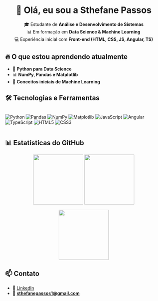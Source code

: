<h1 align="center">👋 Olá, eu sou a Sthefane Passos</h1>

<p align="center">
  🎓 Estudante de <b>Análise e Desenvolvimento de Sistemas</b> <br>
  📊 Em formação em <b>Data Science & Machine Learning</b> <br>
  💻 Experiência inicial com <b>Front-end (HTML, CSS, JS, Angular, TS)</b>
</p>

## 🔥 O que estou aprendendo atualmente
- 🐍 **Python para Data Science**
- 📊 **NumPy, Pandas e Matplotlib**
- 🤖 **Conceitos iniciais de Machine Learning**


## 🛠️ Tecnologias e Ferramentas
<div style="display: flex; gap: 10px; flex-wrap: wrap;">
  
![Python](https://img.shields.io/badge/Python-3776AB?style=for-the-badge&logo=python&logoColor=white)
![Pandas](https://img.shields.io/badge/Pandas-150458?style=for-the-badge&logo=pandas&logoColor=white)
![NumPy](https://img.shields.io/badge/NumPy-013243?style=for-the-badge&logo=numpy&logoColor=white)
![Matplotlib](https://img.shields.io/badge/Matplotlib-013243?style=for-the-badge&logo=plotly&logoColor=white)
![JavaScript](https://img.shields.io/badge/JavaScript-F7E017?style=for-the-badge&logo=javascript&logoColor=black)
![Angular](https://img.shields.io/badge/Angular-DD0031?style=for-the-badge&logo=angular&logoColor=white)
![TypeScript](https://img.shields.io/badge/TypeScript-007ACC?style=for-the-badge&logo=typescript&logoColor=white)
![HTML5](https://img.shields.io/badge/HTML5-E96228?style=for-the-badge&logo=html5&logoColor=white)
![CSS3](https://img.shields.io/badge/CSS3-264DE4?style=for-the-badge&logo=css3&logoColor=white)

</div>

## 📊 Estatísticas do GitHub
<p align="center">
  <img height="160" src="https://github-readme-stats.vercel.app/api?username=passosthe&show_icons=true&theme=tokyonight" />
  <img height="160" src="https://github-readme-stats.vercel.app/api/top-langs/?username=passosthe&layout=compact&theme=tokyonight" />
</p>

<p align="center">
  <img height="160" src="https://streak-stats.demolab.com?user=passosthe&theme=tokyonight" />
</p>


## 📫 Contato
- 💼 [LinkedIn](https://www.linkedin.com/in/sthefane-passos-74aa68335)  
- 📧 **sthefanepassos1@gmail.com**
